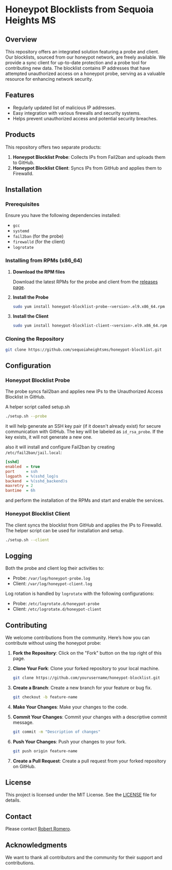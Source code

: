 # Honeypot Blocklists from Sequoia Heights MS

## Overview

This repository offers an integrated solution featuring a probe and client. Our blocklists, sourced from our honeypot network, are freely available. We provide a sync client for up-to-date protection and a probe tool for contributing new data. The blocklist contains IP addresses that have attempted unauthorized access on a honeypot probe, serving as a valuable resource for enhancing network security.

## Features

- Regularly updated list of malicious IP addresses.
- Easy integration with various firewalls and security systems.
- Helps prevent unauthorized access and potential security breaches.

## Products

This repository offers two separate products:

1. **Honeypot Blocklist Probe**: Collects IPs from Fail2ban and uploads them to GitHub.
2. **Honeypot Blocklist Client**: Syncs IPs from GitHub and applies them to Firewalld.

## Installation

### Prerequisites

Ensure you have the following dependencies installed:

- `gcc`
- `systemd`
- `fail2ban` (for the probe)
- `firewalld` (for the client)
- `logrotate`

### Installing from RPMs (x86_64)

1. **Download the RPM files**

   Download the latest RPMs for the probe and client from the [releases page](https://github.com/sequoiaheightsms/honeypot-blocklist/releases).

2. **Install the Probe**

   ```bash
   sudo yum install honeypot-blocklist-probe-<version>.el9.x86_64.rpm
   ```

3. **Install the Client**

   ```bash
   sudo yum install honeypot-blocklist-client-<version>.el9.x86_64.rpm
   ```

### Cloning the Repository

```bash
git clone https://github.com/sequoiaheightsms/honeypot-blocklist.git
```

## Configuration

### Honeypot Blocklist Probe

The probe syncs fail2ban and applies new IPs to the Unauthorized Access Blocklist in GitHub.

A helper script called setup.sh 

```bash
./setup.sh --probe
```

it will help generate an SSH key pair (if it doesn't already exist) for secure communication with GitHub. The key will be labeled as `id_rsa_probe`. If the key exists, it will not generate a new one.

also it will install and configure Fail2ban by creating `/etc/fail2ban/jail.local`:

```ini
[sshd]
enabled  = true
port     = ssh
logpath  = %(sshd_log)s
backend  = %(sshd_backend)s
maxretry = 2
bantime  = 6h
```
and perform the installation of the RPMs and start and enable the services.

### Honeypot Blocklist Client

The client syncs the blocklist from GitHub and applies the IPs to Firewalld. The helper script can be used for installation and setup.

```bash
./setup.sh --client
```

## Logging

Both the probe and client log their activities to:

- Probe: `/var/log/honeypot-probe.log`
- Client: `/var/log/honeypot-client.log`

Log rotation is handled by `logrotate` with the following configurations:

- Probe: `/etc/logrotate.d/honeypot-probe`
- Client: `/etc/logrotate.d/honeypot-client`

## Contributing

We welcome contributions from the community. Here’s how you can contribute without using the honeypot probe:

1. **Fork the Repository**: Click on the "Fork" button on the top right of this page.
2. **Clone Your Fork**: Clone your forked repository to your local machine.

   ```bash
   git clone https://github.com/yourusername/honeypot-blocklist.git
   ```

3. **Create a Branch**: Create a new branch for your feature or bug fix.

   ```bash
   git checkout -b feature-name
   ```

4. **Make Your Changes**: Make your changes to the code.
5. **Commit Your Changes**: Commit your changes with a descriptive commit message.

   ```bash
   git commit -m "Description of changes"
   ```

6. **Push Your Changes**: Push your changes to your fork.

   ```bash
   git push origin feature-name
   ```

7. **Create a Pull Request**: Create a pull request from your forked repository on GitHub.

## License

This project is licensed under the MIT License. See the [LICENSE](LICENSE) file for details.

## Contact

Please contact [Robert Romero](mailto:robert.romero@sequoiaheightsms.com).

## Acknowledgments

We want to thank all contributors and the community for their support and contributions.


